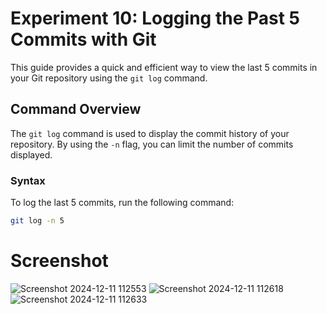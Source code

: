 # Experiment 10: Logging the Past 5 Commits with Git

This guide provides a quick and efficient way to view the last 5 commits in your Git repository using the `git log` command.

## Command Overview

The `git log` command is used to display the commit history of your repository. By using the `-n` flag, you can limit the number of commits displayed.

### Syntax

To log the last 5 commits, run the following command:
```bash
git log -n 5
```
# Screenshot 

![Screenshot 2024-12-11 112553](https://github.com/user-attachments/assets/99fd3cf5-0f57-410c-b2c8-9963574c59ee)
![Screenshot 2024-12-11 112618](https://github.com/user-attachments/assets/4c96a0d4-6181-4ba0-ab04-81c34b83c7b6)
![Screenshot 2024-12-11 112633](https://github.com/user-attachments/assets/9b25ac48-325d-4046-8bdf-a4c8f600c38f)
